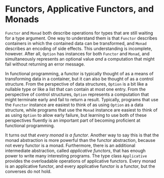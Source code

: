 # Functors, Applicative Functors, and Monads

`Functor` and `Monad` both describe operations for types that are still waiting for a type argument.
One way to understand them is that `Functor` describes containers in which the contained data can be transformed, and `Monad` describes an encoding of side effects.
This understanding is incomplete, however.
After all, `Option` has instances for both `Functor` and `Monad`, and simultaneously represents an optional value _and_ a computation that might fail without returning an error message.

In functional programming, a functor is typically thought of as a means of transforming data in a container, but it can also be thought of as a control structure.
From the perspective of data structures, `Option` is a bit like a nullable type or like a list that can contain at most one entry.
From the perspective of control structures, `Option` represents a computation that might terminate early and fail to return a result.
Typically, programs that use the `Functor` instance are easiest to think of as using `Option` as a data structure, while programs that use the `Monad` instance are easiest to think of as using `Option` to allow early failure, but learning to use both of these perspectives fluently is an important part of becoming proficient at functional programming.

It turns out that _every monad is a functor_.
Another way to say this is that the monad abstraction is more powerful than the functor abstraction, because not every functor is a monad.
Furthermore, there is an additional intermediate abstraction, called _applicative functors_, that has enough power to write many interesting programs.
The type class `Applicative` provides the overloadable operations of applicative functors.
Every monad is an applicative functor, and every applicative functor is a functor, but the converses do not hold.

